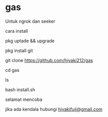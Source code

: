 # gas
Untuk ngrok dan seeker

cara install 

pkg uptade && upgrade

pkg install git

git clone https://github.com/hiyaki212/gas

cd gas 

ls

bash install.sh

selamat mencoba

jika ada kendala hubungi hiyakifuji@gmail.com

